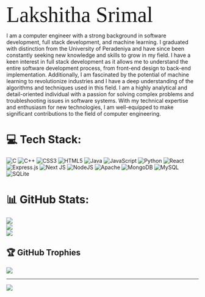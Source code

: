 <span style="font-family:Papyrus; font-size:4em;">Lakshitha Srimal</span>

<p>
I am a computer engineer with a strong background in software development, full stack development, and machine learning. I graduated with distinction from the University of Peradeniya and have since been constantly seeking new knowledge and skills to grow in my field. I have a keen interest in full stack development as it allows me to understand the entire software development process, from front-end design to back-end implementation. Additionally, I am fascinated by the potential of machine learning to revolutionize industries and I have a deep understanding of the algorithms and techniques used in this field. I am a highly analytical and detail-oriented individual with a passion for solving complex problems and troubleshooting issues in software systems. With my technical expertise and enthusiasm for new technologies, I am well-equipped to make significant contributions to the field of computer engineering.
 </p>

# 💻 Tech Stack:
![C](https://img.shields.io/badge/c-%2300599C.svg?style=for-the-badge&logo=c&logoColor=white) ![C++](https://img.shields.io/badge/c++-%2300599C.svg?style=for-the-badge&logo=c%2B%2B&logoColor=white) ![CSS3](https://img.shields.io/badge/css3-%231572B6.svg?style=for-the-badge&logo=css3&logoColor=white) ![HTML5](https://img.shields.io/badge/html5-%23E34F26.svg?style=for-the-badge&logo=html5&logoColor=white) ![Java](https://img.shields.io/badge/java-%23ED8B00.svg?style=for-the-badge&logo=java&logoColor=white) ![JavaScript](https://img.shields.io/badge/javascript-%23323330.svg?style=for-the-badge&logo=javascript&logoColor=%23F7DF1E) ![Python](https://img.shields.io/badge/python-3670A0?style=for-the-badge&logo=python&logoColor=ffdd54) ![React](https://img.shields.io/badge/react-%2320232a.svg?style=for-the-badge&logo=react&logoColor=%2361DAFB) ![Express.js](https://img.shields.io/badge/express.js-%23404d59.svg?style=for-the-badge&logo=express&logoColor=%2361DAFB) ![Next JS](https://img.shields.io/badge/Next-black?style=for-the-badge&logo=next.js&logoColor=white) ![NodeJS](https://img.shields.io/badge/node.js-6DA55F?style=for-the-badge&logo=node.js&logoColor=white) ![Apache](https://img.shields.io/badge/apache-%23D42029.svg?style=for-the-badge&logo=apache&logoColor=white) ![MongoDB](https://img.shields.io/badge/MongoDB-%234ea94b.svg?style=for-the-badge&logo=mongodb&logoColor=white) ![MySQL](https://img.shields.io/badge/mysql-%2300f.svg?style=for-the-badge&logo=mysql&logoColor=white) ![SQLite](https://img.shields.io/badge/sqlite-%2307405e.svg?style=for-the-badge&logo=sqlite&logoColor=white)
# 📊 GitHub Stats:
![](https://github-readme-stats.vercel.app/api?username=LakshithaCS&theme=dark&hide_border=true&include_all_commits=false&count_private=false)<br/>
![](https://github-readme-streak-stats.herokuapp.com/?user=LakshithaCS&theme=dark&hide_border=true)<br/>
![](https://github-readme-stats.vercel.app/api/top-langs/?username=LakshithaCS&theme=dark&hide_border=true&include_all_commits=false&count_private=false&layout=compact)

## 🏆 GitHub Trophies
![](https://github-profile-trophy.vercel.app/?username=LakshithaCS&theme=radical&no-frame=false&no-bg=true&margin-w=4)

---
[![](https://visitcount.itsvg.in/api?id=LakshithaCS&icon=0&color=0)](https://visitcount.itsvg.in)
